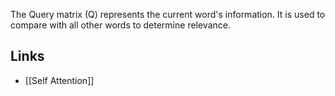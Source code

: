 The Query matrix (Q) represents the current word's information. It is used to compare with all other words to determine relevance.

## Links
- [[Self Attention]]